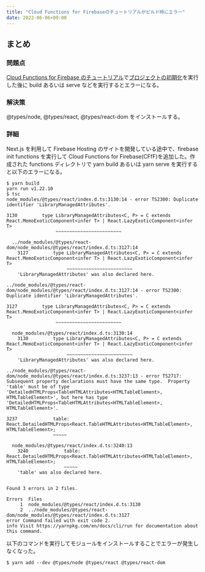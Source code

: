 ```yaml
---
title: "Cloud Functions for Firebaseのチュートリアルがビルド時にエラー"
date: 2022-06-06+09:00
---
```


## まとめ

### 問題点

[Cloud Functions for Firebase のチュートリアル](https://firebase.google.com/docs/functions/get-started)で[プロジェクトの初期化](https://firebase.google.com/docs/functions/get-started#initialize-your-project)を実行した後に build あるいは serve などを実行するとエラーになる。

### 解決策

@types/node, @types/react, @types/react-dom をインストールする。

<!--more-->

### 詳細

Next.js を利用して Firebase Hosting のサイトを開発している途中で、firebase init functions を実行して Cloud Functions for Firebase(CFfF)を追加した。作成された functions ディレクトリで yarn build あるいは yarn serve を実行すると以下のエラーになる。

```shell
$ yarn build
yarn run v1.22.10
$ tsc
node_modules/@types/react/index.d.ts:3130:14 - error TS2300: Duplicate identifier 'LibraryManagedAttributes'.

3130         type LibraryManagedAttributes<C, P> = C extends React.MemoExoticComponent<infer T> | React.LazyExoticComponent<infer T>
                  ~~~~~~~~~~~~~~~~~~~~~~~~

  ../node_modules/@types/react-dom/node_modules/@types/react/index.d.ts:3127:14
    3127         type LibraryManagedAttributes<C, P> = C extends React.MemoExoticComponent<infer T> | React.LazyExoticComponent<infer T>
                      ~~~~~~~~~~~~~~~~~~~~~~~~
    'LibraryManagedAttributes' was also declared here.

../node_modules/@types/react-dom/node_modules/@types/react/index.d.ts:3127:14 - error TS2300: Duplicate identifier 'LibraryManagedAttributes'.

3127         type LibraryManagedAttributes<C, P> = C extends React.MemoExoticComponent<infer T> | React.LazyExoticComponent<infer T>
                  ~~~~~~~~~~~~~~~~~~~~~~~~

  node_modules/@types/react/index.d.ts:3130:14
    3130         type LibraryManagedAttributes<C, P> = C extends React.MemoExoticComponent<infer T> | React.LazyExoticComponent<infer T>
                      ~~~~~~~~~~~~~~~~~~~~~~~~
    'LibraryManagedAttributes' was also declared here.

../node_modules/@types/react-dom/node_modules/@types/react/index.d.ts:3237:13 - error TS2717: Subsequent property declarations must have the same type.  Property 'table' must be of type 'DetailedHTMLProps<TableHTMLAttributes<HTMLTableElement>, HTMLTableElement>', but here has type 'DetailedHTMLProps<TableHTMLAttributes<HTMLTableElement>, HTMLTableElement>'.

3237             table: React.DetailedHTMLProps<React.TableHTMLAttributes<HTMLTableElement>, HTMLTableElement>;
                 ~~~~~

  node_modules/@types/react/index.d.ts:3240:13
    3240             table: React.DetailedHTMLProps<React.TableHTMLAttributes<HTMLTableElement>, HTMLTableElement>;
                     ~~~~~
    'table' was also declared here.


Found 3 errors in 2 files.

Errors  Files
     1  node_modules/@types/react/index.d.ts:3130
     2  ../node_modules/@types/react-dom/node_modules/@types/react/index.d.ts:3127
error Command failed with exit code 2.
info Visit https://yarnpkg.com/en/docs/cli/run for documentation about this command.
```

以下のコマンドを実行してモジュールをインストールすることでエラーが発生しなくなった。

```shell
$ yarn add --dev @types/node @types/react @types/react-dom
```
